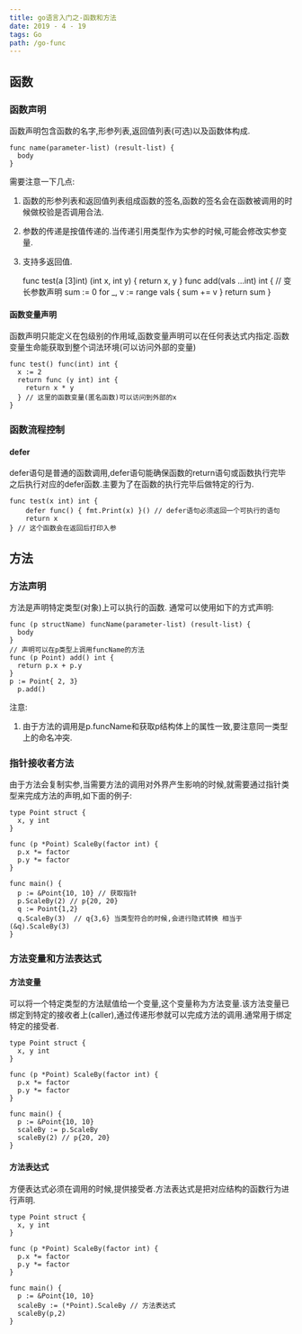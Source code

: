 ```yaml
---
title: go语言入门之-函数和方法
date: 2019 - 4 - 19 
tags: Go
path: /go-func
---
```


## 函数
### 函数声明
函数声明包含函数的名字,形参列表,返回值列表(可选)以及函数体构成.

    func name(parameter-list) (result-list) {
      body
    }

需要注意一下几点:  

1. 函数的形参列表和返回值列表组成函数的签名,函数的签名会在函数被调用的时候做校验是否调用合法.
2. 参数的传递是按值传递的.当传递引用类型作为实参的时候,可能会修改实参变量.
3. 支持多返回值.


    func test(a [3]int) (int x, int y) {
      return x, y
    }
    func add(vals ...int) int {  // 变长参数声明
	    sum := 0
      for _, v := range vals {
		    sum += v
      }
	    return sum
    }

#### 函数变量声明
函数声明只能定义在包级别的作用域,函数变量声明可以在任何表达式内指定.函数变量生命能获取到整个词法环境(可以访问外部的变量)


    func test() func(int) int {
      x := 2
      return func (y int) int {
        return x * y
      } // 这里的函数变量(匿名函数)可以访问到外部的x
    }

### 函数流程控制
#### defer
defer语句是普通的函数调用,defer语句能确保函数的return语句或函数执行完毕之后执行对应的defer函数.主要为了在函数的执行完毕后做特定的行为.

    func test(x int) int {
	    defer func() { fmt.Print(x) }() // defer语句必须返回一个可执行的语句
	    return x
    } // 这个函数会在返回后打印入参


## 方法  
### 方法声明
方法是声明特定类型(对象)上可以执行的函数. 通常可以使用如下的方式声明: 

    func (p structName) funcName(parameter-list) (result-list) {
      body
    }  
    // 声明可以在p类型上调用funcName的方法 
    func (p Point) add() int {
      return p.x + p.y
    }
    p := Point{ 2, 3}
	  p.add()

注意:  
1. 由于方法的调用是p.funcName和获取p结构体上的属性一致,要注意同一类型上的命名冲突.

### 指针接收者方法  
由于方法会复制实参,当需要方法的调用对外界产生影响的时候,就需要通过指针类型来完成方法的声明,如下面的例子:

    type Point struct {
      x, y int
    }

    func (p *Point) ScaleBy(factor int) {
      p.x *= factor
      p.y *= factor
    }

    func main() {
      p := &Point{10, 10} // 获取指针
      p.ScaleBy(2) // p{20, 20}
      q := Point{1,2}
      q.ScaleBy(3)  // q{3,6} 当类型符合的时候,会进行隐式转换 相当于 (&q).ScaleBy(3)
    }  

### 方法变量和方法表达式  

#### 方法变量
可以将一个特定类型的方法赋值给一个变量,这个变量称为方法变量.该方法变量已绑定到特定的接收者上(caller),通过传递形参就可以完成方法的调用.通常用于绑定特定的接受者.

    type Point struct {
      x, y int
    }

    func (p *Point) ScaleBy(factor int) {
      p.x *= factor
      p.y *= factor
    }

    func main() {
      p := &Point{10, 10}
      scaleBy := p.ScaleBy
      scaleBy(2) // p{20, 20}
    }  

#### 方法表达式
方便表达式必须在调用的时候,提供接受者.方法表达式是把对应结构的函数行为进行声明.  


    type Point struct {
      x, y int
    }

    func (p *Point) ScaleBy(factor int) {
      p.x *= factor
      p.y *= factor
    }

    func main() {
      p := &Point{10, 10}
      scaleBy := (*Point).ScaleBy // 方法表达式
      scaleBy(p,2)
    }








